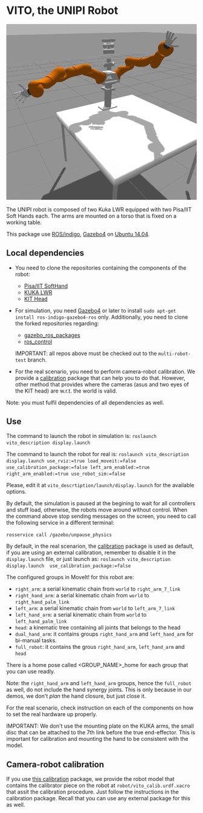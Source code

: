 # VITO, the UNIPI Robot

![vito](vito_gazebo.png)

The UNIPI robot is composed of two Kuka LWR equipped with two Pisa/IIT Soft Hands each. The arms are mounted on a torso that is fixed on a working table.

This package use [ROS/indigo](http://wiki.ros.org/indigo/Installation/Ubuntu), [Gazebo4](http://gazebosim.org/tutorials?tut=install_ubuntu&ver=4.0&cat=install) on [Ubuntu 14.04](http://www.ubuntu.com/download/desktop).

## Local dependencies

- You need to clone the repositories containing the components of the robot:
    * [Pisa/IIT SoftHand](https://github.com/CentroEPiaggio/pisa-iit-soft-hand.git)
    * [KUKA LWR](https://github.com/CentroEPiaggio/kuka-lwr.git)
    * [KIT Head](https://github.com/CentroEPiaggio/kit-head.git)

- For simulation, you need [Gazebo4](http://gazebosim.org/tutorials?tut=install_ubuntu&ver=4.0&cat=install) or later to install `sudo apt-get install ros-indigo-gazebo4-ros` only. Additionally, you need to clone the forked repositories regarding:
    * [gazebo_ros_packages](https://github.com/CentroEPiaggio/gazebo_ros_pkgs.git)
    * [ros_control](https://github.com/CentroEPiaggio/ros_control.git)
   
    IMPORTANT: all repos above must be checked out to the `multi-robot-test` branch.

- For the real scenario, you need to perform camera-robot calibration. We provide a [calibration](https://github.com/CentroEPiaggio/calibration.git) package that can help you to do that. However, other method that provides where the cameras (asus and two eyes of the KIT head) are w.r.t. the world is valid.

Note: you must fulfil dependencies of all dependencies as well.


## Use

The command to launch the robot in simulation is:
`roslaunch vito_description display.launch`

The command to launch the robot for real is:
`roslaunch vito_description display.launch use_rviz:=true load_moveit:=false use_calibration_package:=false left_arm_enabled:=true right_arm_enabled:=true use_robot_sim:=false`

Please, edit it at `vito_descrtiption/launch/display.launch` for the available options.

By default, the simulation is paused at the begining to wait for all controllers and stuff load, otherwise, the robots move around without control. When the command above stop sending messages on the screen, you need to call the following service in a different terminal:

`rosservice call /gazebo/unpause_physics`

By default, in the real scenarion, the [calibration](https://github.com/CentroEPiaggio/calibration.git) package is used as default, if you are using an external calibration, remember to disable it in the `display.launch` file, or just launch as:
`roslaunch vito_description display.launch  use_calibration_package:=false`

The configured groups in MoveIt! for this robot are:
* `right_arm`: a serial kinematic chain from `world` to `right_arm_7_link`
* `right_hand_arm`: a serial kinematic chain from `world` to `right_hand_palm_link` 
* `left_arm`: a serial kinematic chain from `world` to `left_arm_7_link`
* `left_hand_arm`: a serial kinematic chain from `world` to `left_hand_palm_link` 
* `head`: a kinematic tree containing all joints that belongs to the head
* `dual_hand_arm`: it contains groups `right_hand_arm` and `left_hand_arm` for bi-manual tasks.
* `full_robot`: it contains the grous `right_hand_arm`, `left_hand_arm` and `head`

There is a home pose called <GROUP_NAME>_home for each group that you can use readly.

Note: the `right_hand_arm` and `left_hand_arm` groups, hence the `full_robot` as well, do not include the hand synergy joints. This is only because in our demos, we don't _plan_ the hand closure, but just close it.

For the real scenario, check instruction on each of the components on how to set the real hardware up properly.

IMPORTANT: We don't use the mounting plate on the KUKA arms, the small disc that can be attached to the 7th link before the true end-effector. This is important for calibration and mounting the hand to be consistent with the model.


## Camera-robot calibration

If you use [this calibration](https://github.com/CentroEPiaggio/calibration.git) package, we provide the robot model that contains the calibrator piece on the robot at `robot/vito_calib.urdf.xacro` that assit the calibration procedure. Just follow the instructions in the calibration package. Recall that you can use any external package for this as well.
